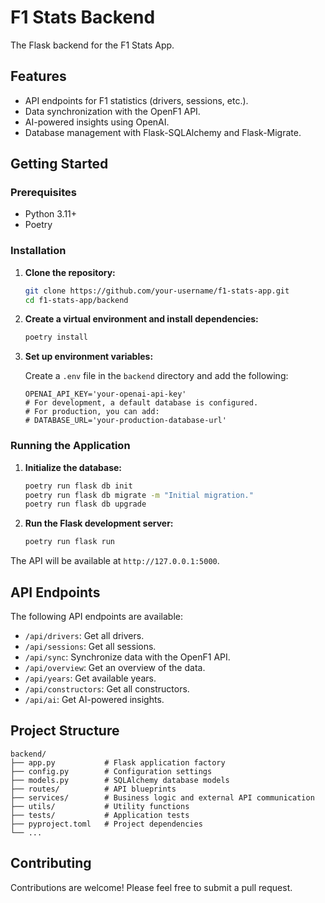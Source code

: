 # F1 Stats Backend

The Flask backend for the F1 Stats App.

## Features

- API endpoints for F1 statistics (drivers, sessions, etc.).
- Data synchronization with the OpenF1 API.
- AI-powered insights using OpenAI.
- Database management with Flask-SQLAlchemy and Flask-Migrate.

## Getting Started

### Prerequisites

- Python 3.11+
- Poetry

### Installation

1.  **Clone the repository:**

    ```bash
    git clone https://github.com/your-username/f1-stats-app.git
    cd f1-stats-app/backend
    ```

2.  **Create a virtual environment and install dependencies:**

    ```bash
    poetry install
    ```

3.  **Set up environment variables:**

    Create a `.env` file in the `backend` directory and add the following:

    ```
    OPENAI_API_KEY='your-openai-api-key'
    # For development, a default database is configured.
    # For production, you can add:
    # DATABASE_URL='your-production-database-url'
    ```

### Running the Application

1.  **Initialize the database:**

    ```bash
    poetry run flask db init
    poetry run flask db migrate -m "Initial migration."
    poetry run flask db upgrade
    ```

2.  **Run the Flask development server:**

    ```bash
    poetry run flask run
    ```

The API will be available at `http://127.0.0.1:5000`.

## API Endpoints

The following API endpoints are available:

-   `/api/drivers`: Get all drivers.
-   `/api/sessions`: Get all sessions.
-   `/api/sync`: Synchronize data with the OpenF1 API.
-   `/api/overview`: Get an overview of the data.
-   `/api/years`: Get available years.
-   `/api/constructors`: Get all constructors.
-   `/api/ai`: Get AI-powered insights.

## Project Structure

```
backend/
├── app.py           # Flask application factory
├── config.py        # Configuration settings
├── models.py        # SQLAlchemy database models
├── routes/          # API blueprints
├── services/        # Business logic and external API communication
├── utils/           # Utility functions
├── tests/           # Application tests
├── pyproject.toml   # Project dependencies
└── ...
```

## Contributing

Contributions are welcome! Please feel free to submit a pull request. 